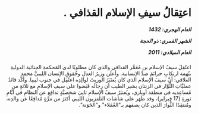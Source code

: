 <h1 dir="rtl">اعتِقالُ سيفِ الإسلام القذافي .</h1>

<h5 dir="rtl">العام الهجري:  1432

الشهر القمري: ذو الحجة

العام الميلادي: 2011</h5>

<p dir="rtl">اعتُقِلَ سيفُ الإسلام بن مُعَمَّر القذافي والذي كان مطلوبًا لدى المَحكمةِ الجنائية الدوليةِ بتُهمة ارتكابِ جرائمَ ضدَّ الإنسانية. وأعلَن وزيرُ العدلِ وحُقوقِ الإنسان الليبيُّ محمد العلاقي: أنَّ سيفَ الإسلام الذي كان يُعتَبَرُ الوريثَ لوالِدِه اعتُقِل في جنوب ليبيا. وأكَّد قائدُ عمليَّاتِ الثُّوَّار في الزنتان بشير الطيب أن رِجالَه قَبَضوا على سيفِ الإسلامِ مع ثلاثةٍ من مُساعِديه في منطقة أوباري، ويُعتبَرُ سيفُ الإسلامِ ثانِيَ شخصيَّةٍ تدافِع عن النظامِ في أيَّامِ ثورةِ (17 فبراير)، وقد ظَهَر على شاشات التلفزيون الليبي أكثرَ من مرَّةٍ مُدافِعًا عن والدِه، ومُنتقِدًا الثُّوارَ الذين كان يصفهم بـ"العُمَلاء" و"الخَوَنة".</p></br>
